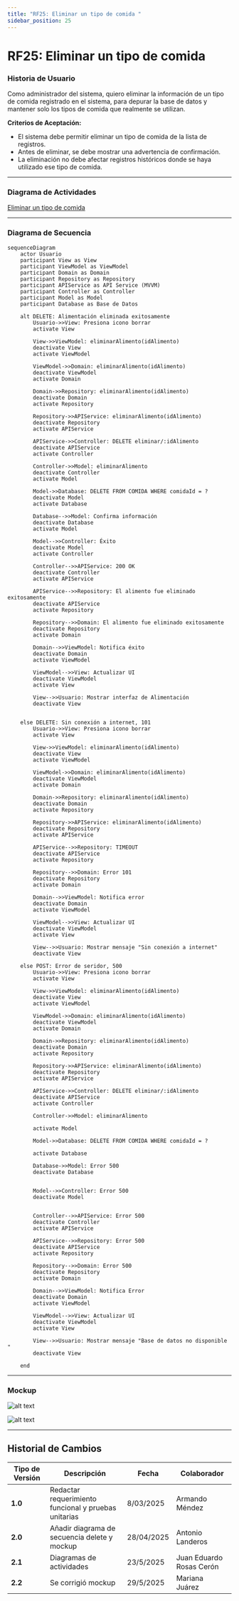 ```yaml
---
title: "RF25: Eliminar un tipo de comida "  
sidebar_position: 25
---
```


# RF25: Eliminar un tipo de comida 


### Historia de Usuario
Como administrador del sistema, quiero eliminar la información de un tipo de comida registrado en el sistema, para depurar la base de datos y mantener solo los tipos de comida que realmente se utilizan.

  **Criterios de Aceptación:**
  - El sistema debe permitir eliminar un tipo de comida de la lista de registros.
  - Antes de eliminar, se debe mostrar una advertencia de confirmación.
  - La eliminación no debe afectar registros históricos donde se haya utilizado ese tipo de comida.
  
---

### Diagrama de Actividades

<a href="https://drive.google.com/file/d/1tJtklg8l7llueGMtv_O4ge13xw2nTME6/view?usp=sharing" target="_blank" rel="noopener noreferrer">Eliminar un tipo de comida</a>

---

### Diagrama de Secuencia

```mermaid
sequenceDiagram
    actor Usuario 
    participant View as View
    participant ViewModel as ViewModel
    participant Domain as Domain
    participant Repository as Repository
    participant APIService as API Service (MVVM)
    participant Controller as Controller
    participant Model as Model
    participant Database as Base de Datos    

    alt DELETE: Alimentación eliminada exitosamente
        Usuario->>View: Presiona icono borrar
        activate View

        View->>ViewModel: eliminarAlimento(idAlimento)
        deactivate View
        activate ViewModel

        ViewModel->>Domain: eliminarAlimento(idAlimento)
        deactivate ViewModel
        activate Domain

        Domain->>Repository: eliminarAlimento(idAlimento)
        deactivate Domain
        activate Repository

        Repository->>APIService: eliminarAlimento(idAlimento)
        deactivate Repository
        activate APIService

        APIService->>Controller: DELETE eliminar/:idAlimento
        deactivate APIService
        activate Controller

        Controller->>Model: eliminarAlimento
        deactivate Controller
        activate Model

        Model->>Database: DELETE FROM COMIDA WHERE comidaId = ?   
        deactivate Model
        activate Database

        Database-->>Model: Confirma información
        deactivate Database
        activate Model

        Model-->>Controller: Éxito
        deactivate Model
        activate Controller

        Controller-->>APIService: 200 OK
        deactivate Controller
        activate APIService

        APIService-->>Repository: El alimento fue eliminado exitosamente
        deactivate APIService
        activate Repository

        Repository-->>Domain: El alimento fue eliminado exitosamente
        deactivate Repository
        activate Domain

        Domain-->>ViewModel: Notifica éxito
        deactivate Domain
        activate ViewModel

        ViewModel-->>View: Actualizar UI
        deactivate ViewModel
        activate View

        View-->>Usuario: Mostrar interfaz de Alimentación
        deactivate View
    

    else DELETE: Sin conexión a internet, 101
        Usuario->>View: Presiona icono borrar
        activate View

        View->>ViewModel: eliminarAlimento(idAlimento)
        deactivate View
        activate ViewModel

        ViewModel->>Domain: eliminarAlimento(idAlimento)
        deactivate ViewModel
        activate Domain

        Domain->>Repository: eliminarAlimento(idAlimento)
        deactivate Domain
        activate Repository

        Repository->>APIService: eliminarAlimento(idAlimento)
        deactivate Repository
        activate APIService

        APIService-->>Repository: TIMEOUT
        deactivate APIService
        activate Repository

        Repository-->>Domain: Error 101
        deactivate Repository
        activate Domain

        Domain-->>ViewModel: Notifica error
        deactivate Domain
        activate ViewModel

        ViewModel-->>View: Actualizar UI
        deactivate ViewModel
        activate View

        View-->>Usuario: Mostrar mensaje "Sin conexión a internet"
        deactivate View
        
    else POST: Error de seridor, 500
        Usuario->>View: Presiona icono borrar
        activate View

        View->>ViewModel: eliminarAlimento(idAlimento)
        deactivate View
        activate ViewModel

        ViewModel->>Domain: eliminarAlimento(idAlimento)
        deactivate ViewModel
        activate Domain

        Domain->>Repository: eliminarAlimento(idAlimento)
        deactivate Domain
        activate Repository

        Repository->>APIService: eliminarAlimento(idAlimento)
        deactivate Repository
        activate APIService

        APIService->>Controller: DELETE eliminar/:idAlimento
        deactivate APIService
        activate Controller

        Controller->>Model: eliminarAlimento
        
        activate Model

        Model->>Database: DELETE FROM COMIDA WHERE comidaId = ?   
     
        activate Database

        Database->>Model: Error 500  
        deactivate Database
        

        Model-->>Controller: Error 500
        deactivate Model
        

        Controller-->>APIService: Error 500
        deactivate Controller
        activate APIService

        APIService-->>Repository: Error 500
        deactivate APIService
        activate Repository

        Repository-->>Domain: Error 500
        deactivate Repository
        activate Domain

        Domain-->>ViewModel: Notifica Error
        deactivate Domain
        activate ViewModel

        ViewModel-->>View: Actualizar UI
        deactivate ViewModel
        activate View

        View-->>Usuario: Mostrar mensaje "Base de datos no disponible "
        deactivate View

    end

```

---

### Mockup

![alt text](<img/mockup2RF23.png>)

![alt text](<img/mockupRF25.png>)

---

## Historial de Cambios


| **Tipo de Versión** | **Descripción**                               | **Fecha** | **Colaborador**                 |
| ------------------- | --------------------------------------------- | --------- | ------------------------------- |
| **1.0**             | Redactar requerimiento funcional y pruebas unitarias  | 8/03/2025 | Armando Méndez|
| **2.0**             | Añadir diagrama de secuencia delete y mockup | 28/04/2025  | Antonio Landeros |
| **2.1**             | Diagramas de actividades   | 23/5/2025  | Juan Eduardo Rosas Cerón |
| **2.2**             | Se corrigió mockup  | 29/5/2025  | Mariana Juárez |